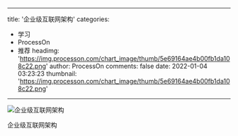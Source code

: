 
---
title: '企业级互联网架构'
categories: 
 - 学习
 - ProcessOn
 - 推荐
headimg: 'https://img.processon.com/chart_image/thumb/5e69164ae4b00fb1da108c22.png'
author: ProcessOn
comments: false
date: 2022-01-04 03:23:23
thumbnail: 'https://img.processon.com/chart_image/thumb/5e69164ae4b00fb1da108c22.png'
---

<div>   
<img class="thumb" alt="企业级互联网架构" src="https://img.processon.com/chart_image/thumb/5e69164ae4b00fb1da108c22.png" referrerpolicy="no-referrer">
<p>企业级互联网架构 </p>  
</div>
            